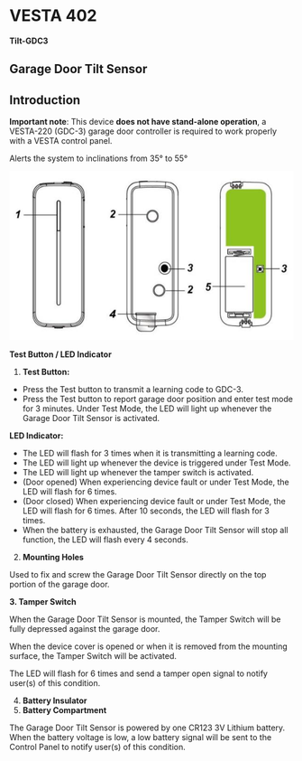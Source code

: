 # VESTA 402

**Tilt-GDC3**

## &#x20;**Garage Door Tilt Sensor**

## Introduction

**Important note**: This device **does not have stand-alone operation**, a VESTA-220 (GDC-3) garage door controller is required to work properly with a VESTA control panel.

Alerts the system to inclinations from 35° to 55°

![](<.gitbook/assets/1 (88).jpeg>)

**Test Button / LED Indicator**

1. **Test Button:**

* Press the Test button to transmit a learning code to GDC-3.
* Press the Test button to report garage door position and enter test mode for 3 minutes. Under Test Mode, the LED will light up whenever the Garage Door Tilt Sensor is activated.

**LED Indicator:**

* The LED will flash for 3 times when it is transmitting a learning code.
* The LED will light up whenever the device is triggered under Test Mode.
* The LED will light up whenever the tamper switch is activated.
* (Door opened) When experiencing device fault or under Test Mode, the LED will flash for 6 times.
* (Door closed) When experiencing device fault or under Test Mode, the LED will flash for 6 times. After 10 seconds, the LED will flash for 3 times.
* When the battery is exhausted, the Garage Door Tilt Sensor will stop all function, the LED will flash every 4 seconds.

2. **Mounting Holes**

Used to fix and screw the Garage Door Tilt Sensor directly on the top portion of the garage door.

**3. Tamper Switch**

When the Garage Door Tilt Sensor is mounted, the Tamper Switch will be fully depressed against the garage door.

When the device cover is opened or when it is removed from the mounting surface, the Tamper Switch will be activated.

The LED will flash for 6 times and send a tamper open signal to notify user(s) of this condition.

4. **Battery Insulator**
5. **Battery Compartment**

The Garage Door Tilt Sensor is powered by one CR123 3V Lithium battery. When the battery voltage is low, a low battery signal will be sent to the Control Panel to notify user(s) of this condition.
